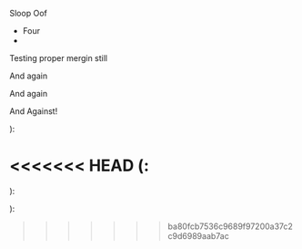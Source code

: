 Sloop Oof

* Four
* 
Testing proper mergin still

And again

And again

And Against!

):

<<<<<<< HEAD
(:
=======
):

):
>>>>>>> ba80fcb7536c9689f97200a37c2c9d6989aab7ac
